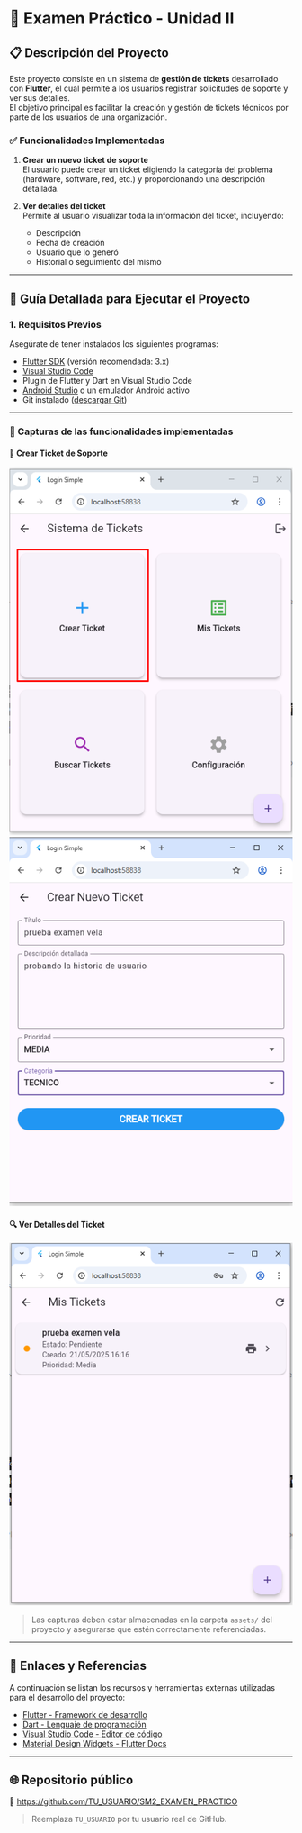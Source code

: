 # 📌 Examen Práctico - Unidad II

## 📋 Descripción del Proyecto

Este proyecto consiste en un sistema de **gestión de tickets** desarrollado con **Flutter**, el cual permite a los usuarios registrar solicitudes de soporte y ver sus detalles.  
El objetivo principal es facilitar la creación y gestión de tickets técnicos por parte de los usuarios de una organización.

### ✅ Funcionalidades Implementadas

1. **Crear un nuevo ticket de soporte**  
   El usuario puede crear un ticket eligiendo la categoría del problema (hardware, software, red, etc.) y proporcionando una descripción detallada.

2. **Ver detalles del ticket**  
   Permite al usuario visualizar toda la información del ticket, incluyendo:  
   - Descripción  
   - Fecha de creación  
   - Usuario que lo generó  
   - Historial o seguimiento del mismo

---

## 🚀 Guía Detallada para Ejecutar el Proyecto

### 1. Requisitos Previos

Asegúrate de tener instalados los siguientes programas:

- [Flutter SDK](https://docs.flutter.dev/get-started/install) (versión recomendada: 3.x)
- [Visual Studio Code](https://code.visualstudio.com/)
- Plugin de Flutter y Dart en Visual Studio Code
- [Android Studio](https://developer.android.com/studio) o un emulador Android activo
- Git instalado ([descargar Git](https://git-scm.com/downloads))

---

### 📸 Capturas de las funcionalidades implementadas

#### 🧾 Crear Ticket de Soporte

![Crear Ticket](crear%20ticket1.png)
![Crear Ticket 2](crear%20ticket2.png)

#### 🔍 Ver Detalles del Ticket

![Ver Detalles del Ticket](detalles%20ticket.png)

> Las capturas deben estar almacenadas en la carpeta `assets/` del proyecto y asegurarse que estén correctamente referenciadas.

---

## 🔗 Enlaces y Referencias

A continuación se listan los recursos y herramientas externas utilizadas para el desarrollo del proyecto:

- [Flutter - Framework de desarrollo](https://flutter.dev)
- [Dart - Lenguaje de programación](https://dart.dev)
- [Visual Studio Code - Editor de código](https://code.visualstudio.com/)
- [Material Design Widgets - Flutter Docs](https://docs.flutter.dev/ui/widgets)

---

## 🌐 Repositorio público

🔗 https://github.com/TU_USUARIO/SM2_EXAMEN_PRACTICO

> Reemplaza `TU_USUARIO` por tu usuario real de GitHub.
